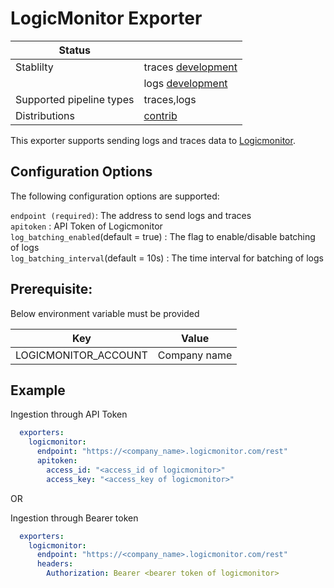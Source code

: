 # LogicMonitor Exporter

| Status                   |                         |
| ------                   | ------                  |
| Stablilty                | traces [development](https://github.com/open-telemetry/opentelemetry-collector#development)  |
|                          | logs [development](https://github.com/open-telemetry/opentelemetry-collector#development)                 |
| Supported pipeline types | traces,logs             |
| Distributions            | [contrib](https://github.com/open-telemetry/opentelemetry-collector-releases/tree/main/distributions/otelcol-contrib)                                     |


This exporter supports sending logs and traces data to [Logicmonitor](https://www.logicmonitor.com/).

## Configuration Options
The following configuration options are supported:

`endpoint (required)`: The address to send logs and traces\
`apitoken` : API Token of Logicmonitor\
`log_batching_enabled`(default = true) : The flag to enable/disable batching of logs\
`log_batching_interval`(default = 10s) : The time interval for batching of logs

## Prerequisite:
Below environment variable must be provided

| Key                  | Value        |
| ------               | ------       |
| LOGICMONITOR_ACCOUNT | Company name |

## Example
Ingestion through API Token

```yaml
  exporters:
    logicmonitor:
      endpoint: "https://<company_name>.logicmonitor.com/rest"
      apitoken:
        access_id: "<access_id of logicmonitor>"
        access_key: "<access_key of logicmonitor>"
```
OR 

Ingestion through Bearer token

```yaml
  exporters:
    logicmonitor:
      endpoint: "https://<company_name>.logicmonitor.com/rest"
      headers:
        Authorization: Bearer <bearer token of logicmonitor>
```